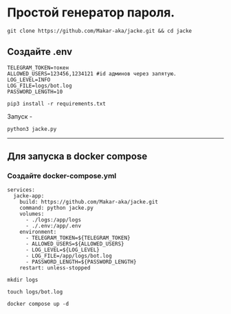 # Простой генератор пароля.
```
git clone https://github.com/Makar-aka/jacke.git && cd jacke
```
## Создайте .env
```
TELEGRAM_TOKEN=токен
ALLOWED_USERS=123456,1234121 #id админов через запятую.
LOG_LEVEL=INFO
LOG_FILE=logs/bot.log
PASSWORD_LENGTH=10
```
```
pip3 install -r requirements.txt
```
Запуск -
```
python3 jacke.py
```
------------
## Для запуска в docker compose


### Создайте docker-compose.yml

```
services:
  jacke-app:
    build: https://github.com/Makar-aka/jacke.git
    command: python jacke.py
    volumes:
      - ./logs:/app/logs
      - ./.env:/app/.env
    environment:
      - TELEGRAM_TOKEN=${TELEGRAM_TOKEN}
      - ALLOWED_USERS=${ALLOWED_USERS}
      - LOG_LEVEL=${LOG_LEVEL}
      - LOG_FILE=/app/logs/bot.log
      - PASSWORD_LENGTH=${PASSWORD_LENGTH}
    restart: unless-stopped
```
```
mkdir logs
```
```
touch logs/bot.log
```

```
docker compose up -d
```
